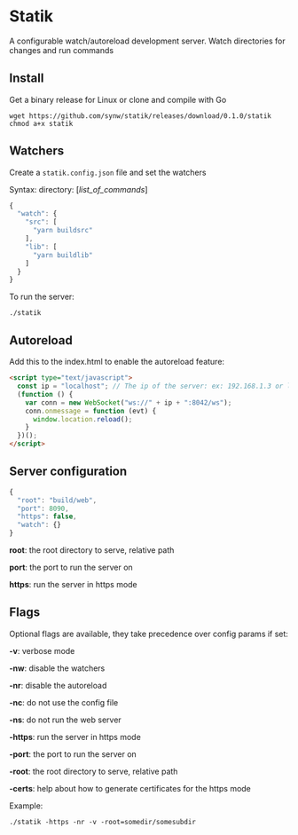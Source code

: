 # Statik

A configurable watch/autoreload development server. Watch directories for changes and
run commands

## Install

Get a binary release for Linux or clone and compile with Go

```
wget https://github.com/synw/statik/releases/download/0.1.0/statik
chmod a+x statik
```

## Watchers

Create a `statik.config.json` file and set the watchers

Syntax: directory: [*list_of_commands*]

```javascript
{
  "watch": {
    "src": [
      "yarn buildsrc"
    ],
    "lib": [
      "yarn buildlib"
    ]
  }
}
```

To run the server:

```
./statik
```

## Autoreload

Add this to the index.html to enable the autoreload feature:

```html
<script type="text/javascript">
  const ip = "localhost"; // The ip of the server: ex: 192.168.1.3 or localhost
  (function () {
    var conn = new WebSocket("ws://" + ip + ":8042/ws");
    conn.onmessage = function (evt) {
      window.location.reload();
    }
  })();
</script>
```

## Server configuration

```javascript
{
  "root": "build/web",
  "port": 8090,
  "https": false,
  "watch": {}
}
```

**root**: the root directory to serve, relative path

**port**: the port to run the server on

**https**: run the server in https mode

## Flags

Optional flags are available, they take precedence over config params if set:

**-v**: verbose mode

**-nw**: disable the watchers

**-nr**: disable the autoreload

**-nc**: do not use the config file

**-ns**: do not run the web server

**-https**: run the server in https mode

**-port**: the port to run the server on

**-root**: the root directory to serve, relative path

**-certs**: help about how to generate certificates for the https mode

Example:

```
./statik -https -nr -v -root=somedir/somesubdir
```
